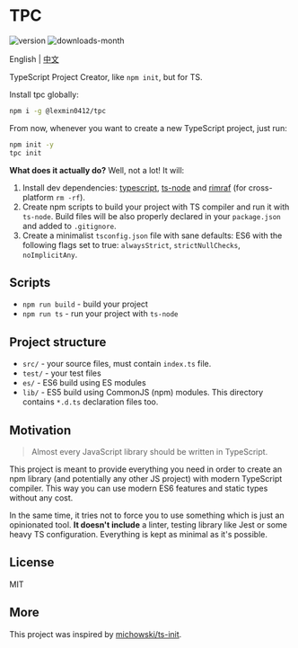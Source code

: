 # TPC

![version](https://img.shields.io/npm/v/@lexmin0412/tpc) 
![downloads-month](https://img.shields.io/npm/dm/@lexmin0412/tpc)

English | [中文](./README.zh-CN.md)

TypeScript Project Creator, like `npm init`, but for TS.

Install tpc globally:

```sh
npm i -g @lexmin0412/tpc
```

From now, whenever you want to create a new TypeScript project, just run:

```sh
npm init -y
tpc init
```

**What does it actually do?** Well, not a lot! It will:

1. Install dev dependencies: [typescript](https://github.com/Microsoft/TypeScript), [ts-node](https://www.npmjs.com/package/ts-node) and [rimraf](https://github.com/isaacs/rimraf) (for cross-platform `rm -rf`).
2. Create npm scripts to build your project with TS compiler and run it with `ts-node`. Build files will be also properly declared in your `package.json` and added to `.gitignore`.
3. Create a minimalist `tsconfig.json` file with sane defaults: ES6 with the following flags set to true: `alwaysStrict`, `strictNullChecks`, `noImplicitAny`.

## Scripts

* `npm run build` - build your project
* `npm run ts` - run your project with `ts-node`

## Project structure

* `src/` - your source files, must contain `index.ts` file.
* `test/` - your test files
* `es/` - ES6 build using ES modules
* `lib/` - ES5 build using CommonJS (npm) modules. This directory contains `*.d.ts` declaration files too.

## Motivation

> Almost every JavaScript library should be written in TypeScript.

This project is meant to provide everything you need in order to create an npm library (and potentially any other JS project) with modern TypeScript compiler. This way you can use modern ES6 features and static types without any cost.

In the same time, it tries not to force you to use something which is just an opinionated tool. **It doesn't include** a linter, testing library like Jest or some heavy TS configuration. Everything is kept as minimal as it's possible.

## License

MIT

## More

This project was inspired by [michowski/ts-init](https://github.com/michowski/ts-init).
